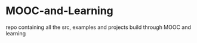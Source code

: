 # MOOC-and-Learning
repo containing all the src, examples and projects build through MOOC and learning
